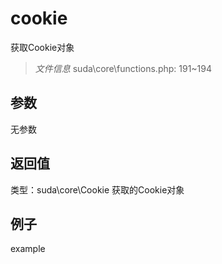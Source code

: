 # cookie
获取Cookie对象
> *文件信息* suda\core\functions.php: 191~194

## 参数

无参数
## 返回值
 
类型：suda\core\Cookie
 获取的Cookie对象
## 例子

example
